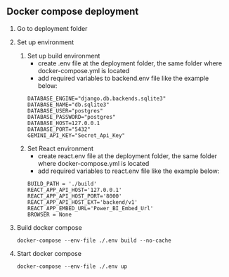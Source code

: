## Docker compose deployment

1. Go to deployment folder
2. Set up environment
   1. Set up build environment
      - create .env file at the deployment folder, the same folder where docker-compose.yml is located
      - add required variables to backend.env file like the example below:
      ```
      DATABASE_ENGINE="django.db.backends.sqlite3"
      DATABASE_NAME="db.sqlite3"
      DATABASE_USER="postgres"
      DATABASE_PASSWORD="postgres"
      DATABASE_HOST=127.0.0.1
      DATABASE_PORT="5432"
      GEMINI_API_KEY="Secret_Api_Key"
      ```
   2. Set React environment   
      - create react.env file at the deployment folder, the same folder where docker-compose.yml is located
      - add required variables to react.env file like the example below:
      ```
      BUILD_PATH = './build'
      REACT_APP_API_HOST='127.0.0.1'
      REACT_APP_API_HOST_PORT='8000'
      REACT_APP_API_HOST_EXT='backend/v1'
      REACT_APP_EMBED_URL='Power_BI_Embed_Url'
      BROWSER = None
      ```

3. Build docker compose
   ```
   docker-compose --env-file ./.env build --no-cache
   ```
4. Start docker compose
   ```
   docker-compose --env-file ./.env up
   ```
